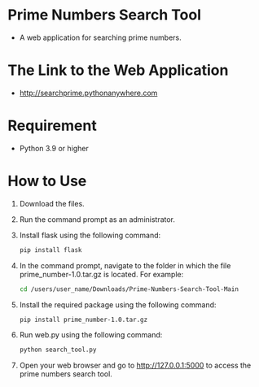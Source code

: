# Prime Numbers Search Tool
- A web application for searching prime numbers.
# The Link to the Web Application
- http://searchprime.pythonanywhere.com
# Requirement
- Python 3.9 or higher
# How to Use
1. Download the files.
2. Run the command prompt as an administrator.
3. Install flask using the following command:
   
   ```Bash
   pip install flask
   
4. In the command prompt, navigate to the folder in which the file prime_number-1.0.tar.gz is located. For example:
   
   ```Bash
   cd /users/user_name/Downloads/Prime-Numbers-Search-Tool-Main
   
5. Install the required package using the following command:
   
   ```Bash
   pip install prime_number-1.0.tar.gz

6. Run web.py using the following command:
    
   ```Bash
   python search_tool.py

7. Open your web browser and go to http://127.0.0.1:5000 to access the prime numbers search tool.
